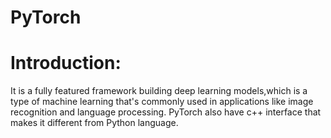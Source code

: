 # PyTorch
# Introduction:
It is a fully featured framework building deep learning models,which is a type of machine learning that's commonly used in applications like image recognition and language processing.
PyTorch also have c++ interface that makes it different from Python language.
